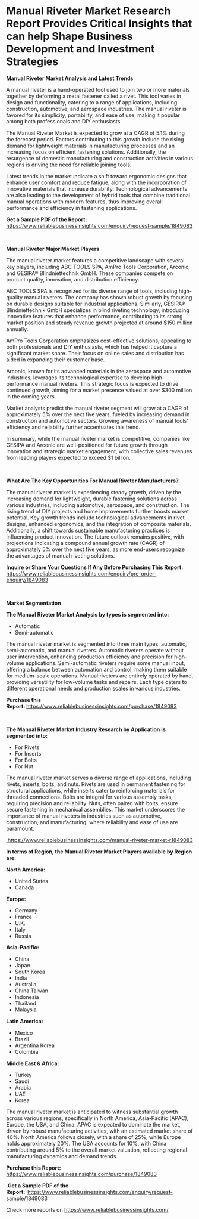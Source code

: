 <p><h1>Manual Riveter Market Research Report Provides Critical Insights that can help Shape Business Development and Investment Strategies</h1></p><p><strong>Manual Riveter Market Analysis and Latest Trends</strong></p>
<p><p>A manual riveter is a hand-operated tool used to join two or more materials together by deforming a metal fastener called a rivet. This tool varies in design and functionality, catering to a range of applications, including construction, automotive, and aerospace industries. The manual riveter is favored for its simplicity, portability, and ease of use, making it popular among both professionals and DIY enthusiasts.</p><p>The Manual Riveter Market is expected to grow at a CAGR of 5.1% during the forecast period. Factors contributing to this growth include the rising demand for lightweight materials in manufacturing processes and an increasing focus on efficient fastening solutions. Additionally, the resurgence of domestic manufacturing and construction activities in various regions is driving the need for reliable joining tools.</p><p>Latest trends in the market indicate a shift toward ergonomic designs that enhance user comfort and reduce fatigue, along with the incorporation of innovative materials that increase durability. Technological advancements are also leading to the development of hybrid tools that combine traditional manual operations with modern features, thus improving overall performance and efficiency in fastening applications.</p></p>
<p><strong>Get a Sample PDF of the Report:&nbsp;</strong> <a href="https://www.reliablebusinessinsights.com/enquiry/request-sample/1849083?utm_campaign=2099&utm_medium=2&utm_source=Github&utm_content=ia&utm_term=22022025&utm_id=manual-riveter">https://www.reliablebusinessinsights.com/enquiry/request-sample/1849083</a></p>
<p>&nbsp;</p>
<p><strong>Manual Riveter Major Market Players</strong></p>
<p><p>The manual riveter market features a competitive landscape with several key players, including ABC TOOLS SPA, AmPro Tools Corporation, Arconic, and GESIPA® Blindniettechnik GmbH. These companies compete on product quality, innovation, and distribution efficiency.</p><p>ABC TOOLS SPA is recognized for its diverse range of tools, including high-quality manual riveters. The company has shown robust growth by focusing on durable designs suitable for industrial applications. Similarly, GESIPA® Blindniettechnik GmbH specializes in blind riveting technology, introducing innovative features that enhance performance, contributing to its strong market position and steady revenue growth projected at around $150 million annually.</p><p>AmPro Tools Corporation emphasizes cost-effective solutions, appealing to both professionals and DIY enthusiasts, which has helped it capture a significant market share. Their focus on online sales and distribution has aided in expanding their customer base.</p><p>Arconic, known for its advanced materials in the aerospace and automotive industries, leverages its technological expertise to develop high-performance manual riveters. This strategic focus is expected to drive continued growth, aiming for a market presence valued at over $300 million in the coming years.</p><p>Market analysts predict the manual riveter segment will grow at a CAGR of approximately 5% over the next five years, fueled by increasing demand in construction and automotive sectors. Growing awareness of manual tools' efficiency and reliability further accentuates this trend. </p><p>In summary, while the manual riveter market is competitive, companies like GESIPA and Arconic are well-positioned for future growth through innovation and strategic market engagement, with collective sales revenues from leading players expected to exceed $1 billion.</p></p>
<p>&nbsp;</p>
<p><strong>What Are The Key Opportunities For Manual Riveter Manufacturers?</strong></p>
<p><p>The manual riveter market is experiencing steady growth, driven by the increasing demand for lightweight, durable fastening solutions across various industries, including automotive, aerospace, and construction. The rising trend of DIY projects and home improvements further boosts market potential. Key growth trends include technological advancements in rivet designs, enhanced ergonomics, and the integration of composite materials. Additionally, a shift towards sustainable manufacturing practices is influencing product innovation. The future outlook remains positive, with projections indicating a compound annual growth rate (CAGR) of approximately 5% over the next five years, as more end-users recognize the advantages of manual riveting solutions.</p></p>
<p><strong>Inquire or Share Your Questions If Any Before Purchasing This Report:</strong> <a href="https://www.reliablebusinessinsights.com/enquiry/pre-order-enquiry/1849083?utm_campaign=2099&utm_medium=2&utm_source=Github&utm_content=ia&utm_term=22022025&utm_id=manual-riveter">https://www.reliablebusinessinsights.com/enquiry/pre-order-enquiry/1849083</a></p>
<p>&nbsp;</p>
<p><strong>Market Segmentation</strong></p>
<p><strong>The Manual Riveter Market Analysis by types is segmented into:</strong></p>
<p><ul><li>Automatic</li><li>Semi-automatic</li></ul></p>
<p><p>The manual riveter market is segmented into three main types: automatic, semi-automatic, and manual riveters. Automatic riveters operate without user intervention, enhancing production efficiency and precision for high-volume applications. Semi-automatic riveters require some manual input, offering a balance between automation and control, making them suitable for medium-scale operations. Manual riveters are entirely operated by hand, providing versatility for low-volume tasks and repairs. Each type caters to different operational needs and production scales in various industries.</p></p>
<p><strong>Purchase this Report:&nbsp;</strong><a href="https://www.reliablebusinessinsights.com/purchase/1849083?utm_campaign=2099&utm_medium=2&utm_source=Github&utm_content=ia&utm_term=22022025&utm_id=manual-riveter">https://www.reliablebusinessinsights.com/purchase/1849083</a></p>
<p>&nbsp;</p>
<p><strong>The Manual Riveter Market Industry Research by Application is segmented into:</strong></p>
<p><ul><li>For Rivets</li><li>For Inserts</li><li>For Bolts</li><li>For Nut</li></ul></p>
<p><p>The manual riveter market serves a diverse range of applications, including rivets, inserts, bolts, and nuts. Rivets are used in permanent fastening for structural applications, while inserts cater to reinforcing materials for threaded connections. Bolts are integral for various assembly tasks, requiring precision and reliability. Nuts, often paired with bolts, ensure secure fastening in mechanical assemblies. This market underscores the importance of manual riveters in industries such as automotive, construction, and manufacturing, where reliability and ease of use are paramount.</p></p>
<p><a href="https://www.reliablebusinessinsights.com/manual-riveter-market-r1849083?utm_campaign=2099&utm_medium=2&utm_source=Github&utm_content=ia&utm_term=22022025&utm_id=manual-riveter">&nbsp;https://www.reliablebusinessinsights.com/manual-riveter-market-r1849083</a></p>
<p><strong>In terms of Region, the Manual Riveter Market Players available by Region are:</strong></p>
<p>
    <p> <strong> North America: </strong>
        <ul>
            <li>United States</li>
            <li>Canada</li>
        </ul>
        </p> 
    <p> <strong> Europe: </strong>
        <ul>
            <li>Germany</li>
            <li>France</li>
            <li>U.K.</li>
            <li>Italy</li>
            <li>Russia</li>
        </ul>
        </p> 
    <p> <strong> Asia-Pacific: </strong>
        <ul>
            <li>China</li>
            <li>Japan</li>
            <li>South Korea</li>
            <li>India</li>
            <li>Australia</li>
            <li>China Taiwan</li>
            <li>Indonesia</li>
            <li>Thailand</li>
            <li>Malaysia</li>
        </ul>
        </p> 
    <p> <strong> Latin America: </strong>
        <ul>
            <li>Mexico</li>
            <li>Brazil</li>
            <li>Argentina Korea</li>
            <li>Colombia</li>
        </ul>
        </p> 
    <p> <strong> Middle East & Africa: </strong>
        <ul>
            <li>Turkey</li>
            <li>Saudi</li>
            <li>Arabia</li>
            <li>UAE</li>
            <li>Korea</li>
        </ul>
    </p>
    </p>
<p><p>The manual riveter market is anticipated to witness substantial growth across various regions, specifically in North America, Asia-Pacific (APAC), Europe, the USA, and China. APAC is expected to dominate the market, driven by robust manufacturing activities, with an estimated market share of 40%. North America follows closely, with a share of 25%, while Europe holds approximately 20%. The USA accounts for 10%, with China contributing around 5% to the overall market valuation, reflecting regional manufacturing dynamics and demand trends.</p></p>
<p><strong>Purchase this Report: </strong><a href="https://www.reliablebusinessinsights.com/purchase/1849083?utm_campaign=2099&utm_medium=2&utm_source=Github&utm_content=ia&utm_term=22022025&utm_id=manual-riveter">https://www.reliablebusinessinsights.com/purchase/1849083</a></p>
<p>&nbsp;<strong>Get a Sample PDF of the Report:&nbsp;&nbsp;</strong><a href="https://www.reliablebusinessinsights.com/enquiry/request-sample/1849083?utm_campaign=2099&utm_medium=2&utm_source=Github&utm_content=ia&utm_term=22022025&utm_id=manual-riveter">https://www.reliablebusinessinsights.com/enquiry/request-sample/1849083</a></p>
<p><strong></strong></p>
<p>Check more reports on <a href="https://www.reliablebusinessinsights.com/?utm_campaign=2099&utm_medium=2&utm_source=Github&utm_content=ia&utm_term=22022025&utm_id=manual-riveter">https://www.reliablebusinessinsights.com/</a></p>